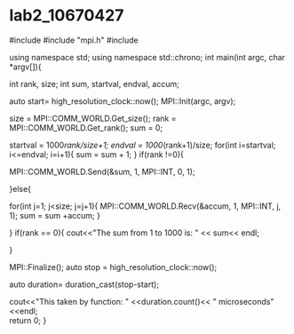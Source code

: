 # lab2_10670427
#include <iostream>
#include "mpi.h"
#include <chrono>

using namespace std;
using namespace std::chrono;
int main(int argc, char *argv[]){

int rank, size;
int sum, startval, endval, accum;


auto start= high_resolution_clock::now();
MPI::Init(argc, argv);

size = MPI::COMM_WORLD.Get_size();
rank = MPI::COMM_WORLD.Get_rank();
sum = 0; 

startval = 1000*rank/size+1;
endval = 1000*(rank+1)/size;
for(int i=startval; i<=endval; i=i+1){
   sum = sum + 1;
   } 
if(rank !=0){
   
   MPI::COMM_WORLD.Send(&sum, 1, MPI::INT, 0, 1);

   }else{

   for(int j=1; j<size; j=j+1){
      MPI::COMM_WORLD.Recv(&accum, 1, MPI::INT, j, 1);
sum = sum +accum;
   }

   }
if(rank == 0){
      cout<<"The sum from 1 to 1000 is: " << sum<< endl;

   }



MPI::Finalize();
auto stop = high_resolution_clock::now();

auto duration= duration_cast<microseconds>(stop-start);

cout<<"This taken by function: " <<duration.count()<< " microseconds" <<endl;   
  return 0;
    }
